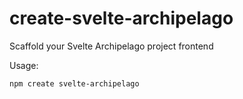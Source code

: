 # create-svelte-archipelago

Scaffold your Svelte Archipelago project frontend

Usage:

```bash
npm create svelte-archipelago
```
